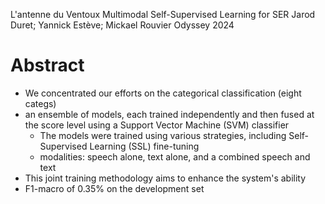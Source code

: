 L'antenne du Ventoux Multimodal Self-Supervised Learning for SER
Jarod Duret; Yannick Estève; Mickael Rouvier
Odyssey 2024

# Abstract

* We concentrated our efforts on the categorical classification (eight categs)
* an ensemble of models, each trained independently and then
  fused at the score level using a Support Vector Machine (SVM) classifier
  * The models were trained using various strategies, including Self-Supervised
    Learning (SSL) fine-tuning
  * modalities: speech alone, text alone, and a combined speech and text
* This joint training methodology aims to enhance the system's ability
* F1-macro of 0.35% on the development set
